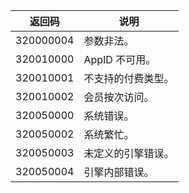 |返回码|说明|
|-|-|
| 320000004 | 参数非法。 |
| 320010000 | AppID 不可用。 |
| 320010001 | 不支持的付费类型。 |
| 320010002 | 会员按次访问。 |
| 320050000 | 系统错误。 |
| 320050002 | 系统繁忙。 |
| 320050003 | 未定义的引擎错误。 |
| 320050004 | 引擎内部错误。 |

